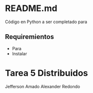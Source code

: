 README.md
=========

Código en Python a ser completado para 

Requiremientos
--------------
* Para 
* Instalar 

Tarea 5 Distribuidos
=======
Jefferson Amado 
Alexander Redondo
